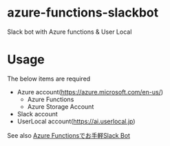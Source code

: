 # azure-functions-slackbot
Slack bot with Azure functions & User Local

# Usage

The below items are required

* Azure account(https://azure.microsoft.com/en-us/)
  * Azure Functions
  * Azure Storage Account
* Slack account
* UserLocal account(https://ai.userlocal.jp)

See also [Azure Functionsでお手軽Slack Bot](http://matcu.hatenablog.com/entry/2017/12/17/061717)

